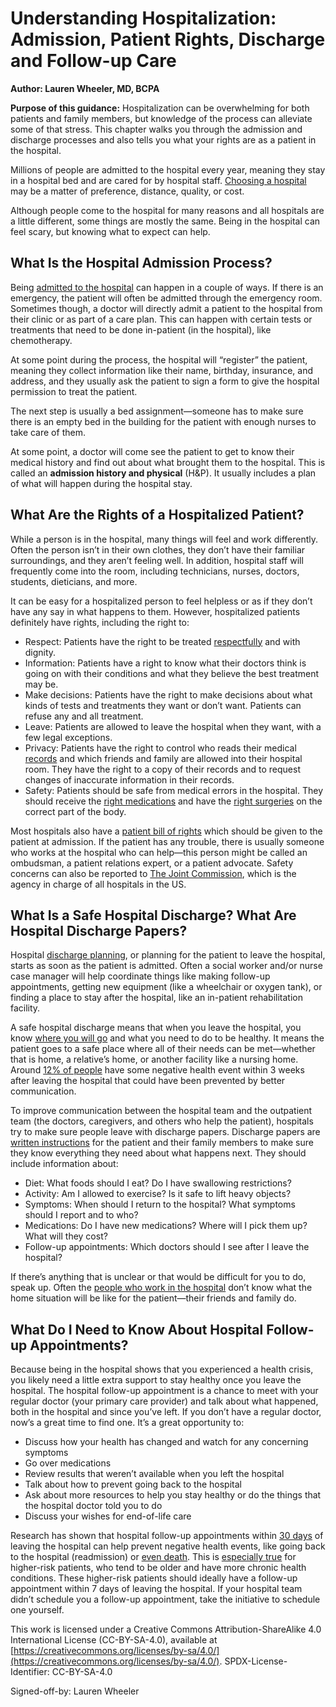 # Understanding Hospitalization: Admission, Patient Rights, Discharge and Follow-up Care

**Author: Lauren Wheeler, MD, BCPA**

**Purpose of this guidance:** Hospitalization can be overwhelming for both patients and family members, but knowledge of the process can alleviate some of that stress. This chapter walks you through the admission and discharge processes and also tells you what your rights are as a patient in the hospital. 

Millions of people are admitted to the hospital every year, meaning they stay in a hospital bed and are cared for by hospital staff. [Choosing a hospital](https://medlineplus.gov/healthfacilities.html) may be a matter of preference, distance, quality, or cost.

Although people come to the hospital for many reasons and all hospitals are a little different, some things are mostly the same. Being in the hospital can feel scary, but knowing what to expect can help. 

## What Is the Hospital Admission Process?

Being [admitted to the hospital](https://healthadministrationdegree.usc.edu/blog/what-to-expect-when-admitted-to-the-hospital/) can happen in a couple of ways. If there is an emergency, the patient will often be admitted through the emergency room. Sometimes though, a doctor will directly admit a patient to the hospital from their clinic or as part of a care plan. This can happen with certain tests or treatments that need to be done in-patient (in the hospital), like chemotherapy. 

At some point during the process, the hospital will “register” the patient, meaning they collect information like their name, birthday, insurance, and address, and they usually ask the patient to sign a form to give the hospital permission to treat the patient. 

The next step is usually a bed assignment—someone has to make sure there is an empty bed in the building for the patient with enough nurses to take care of them.

At some point, a doctor will come see the patient to get to know their medical history and find out about what brought them to the hospital. This is called an **admission history and physical** (H&P). It usually includes a plan of what will happen during the hospital stay.

## What Are the Rights of a Hospitalized Patient? 

While a person is in the hospital, many things will feel and work differently. Often the person isn’t in their own clothes, they don’t have their familiar surroundings, and they aren’t feeling well. In addition, hospital staff will frequently come into the room, including technicians, nurses, doctors, students, dieticians, and more.

It can be easy for a hospitalized person to feel helpless or as if they don’t have any say in what happens to them. However, hospitalized patients definitely have rights, including the right to:

- Respect: Patients have the right to be treated [respectfully](https://code-medical-ethics.ama-assn.org/ethics-opinions/patient-rights) and with dignity.
- Information: Patients have a right to know what their doctors think is going on with their conditions and what they believe the best treatment may be. 
- Make decisions: Patients have the right to make decisions about what kinds of tests and treatments they want or don’t want. Patients can refuse any and all treatment.
- Leave: Patients are allowed to leave the hospital when they want, with a few legal exceptions. 
- Privacy: Patients have the right to control who reads their medical [records](https://www.hhs.gov/hipaa/for-individuals/guidance-materials-for-consumers/index.html) and which friends and family are allowed into their hospital room. They have the right to a copy of their records and to request changes of inaccurate information in their records.
- Safety: Patients should be safe from medical errors in the hospital. They should receive the [right medications](https://medlineplus.gov/ency/patientinstructions/000501.htm) and have the [right surgeries](https://medlineplus.gov/ency/patientinstructions/000618.htm) on the correct part of the body.  

Most hospitals also have a [patient bill of rights](https://www.americanpatient.org/what-are-your-rights-as-a-patient/) which should be given to the patient at admission. If the patient has any trouble, there is usually someone who works at the hospital who can help—this person might be called an ombudsman, a patient relations expert, or a patient advocate. Safety concerns can also be reported to [The Joint Commission](https://www.jointcommission.org/resources/patient-safety-topics/report-a-patient-safety-concern-or-complaint/), which is the agency in charge of all hospitals in the US.

## What Is a Safe Hospital Discharge? What Are Hospital Discharge Papers?

Hospital [discharge planning](https://eldercare.acl.gov/Public/Resources/Factsheets/Hospital_Discharge.aspx), or planning for the patient to leave the hospital, starts as soon as the patient is admitted. Often a social worker and/or nurse case manager will help coordinate things like making follow-up appointments, getting new equipment (like a wheelchair or oxygen tank), or finding a place to stay after the hospital, like an in-patient rehabilitation facility.  

A safe hospital discharge means that when you leave the hospital, you know [where you will go](https://medlineplus.gov/ency/patientinstructions/000867.htm) and what you need to do to be healthy. It means the patient goes to a safe place where all of their needs can be met—whether that is home, a relative’s home, or another facility like a nursing home. Around [12% of people](https://psnet.ahrq.gov/perspective/patient-safety-during-hospital-discharge) have some negative health event within 3 weeks after leaving the hospital that could have been prevented by better communication.

To improve communication between the hospital team and the outpatient team (the doctors, caregivers, and others who help the patient), hospitals try to make sure people leave with discharge papers. Discharge papers are [written instructions](https://www.ahrq.gov/questions/resources/going-home/index.html) for the patient and their family members to make sure they know everything they need about what happens next. They should include information about:

- Diet: What foods should I eat? Do I have swallowing restrictions?
- Activity: Am I allowed to exercise? Is it safe to lift heavy objects?  
- Symptoms: When should I return to the hospital? What symptoms should I report and to who?
- Medications: Do I have new medications? Where will I pick them up? What will they cost?
- Follow-up appointments: Which doctors should I see after I leave the hospital?  

If there’s anything that is unclear or that would be difficult for you to do, speak up. Often the [people who work in the hospital](https://www.ncbi.nlm.nih.gov/books/NBK259995/) don’t know what the home situation will be like for the patient—their friends and family do.

## What Do I Need to Know About Hospital Follow-up Appointments? 

Because being in the hospital shows that you experienced a health crisis, you likely need a little extra support to stay healthy once you leave the hospital. The hospital follow-up appointment is a chance to meet with your regular doctor (your primary care provider) and talk about what happened, both in the hospital and since you’ve left. If you don’t have a regular doctor, now’s a great time to find one. It’s a great opportunity to:

- Discuss how your health has changed and watch for any concerning symptoms
- Go over medications
- Review results that weren’t available when you left the hospital
- Talk about how to prevent going back to the hospital
- Ask about more resources to help you stay healthy or do the things that the hospital doctor told you to do
- Discuss your wishes for end-of-life care

Research has shown that hospital follow-up appointments within [30 days](https://bmchealthservres.biomedcentral.com/articles/10.1186/s12913-021-06848-9) of leaving the hospital can help prevent negative health events, like going back to the hospital (readmission) or [even death](https://doi.org/10.1001/jamanetworkopen.2020.13100). This is [especially true](https://www.ncbi.nlm.nih.gov/pmc/articles/PMC4369604/) for higher-risk patients, who tend to be older and have more chronic health conditions. These higher-risk patients should ideally have a follow-up appointment within 7 days of leaving the hospital. If your hospital team didn’t schedule you a follow-up appointment, take the initiative to schedule one yourself.

This work is licensed under a Creative Commons Attribution-ShareAlike 4.0 International License (CC-BY-SA-4.0), available at [https://creativecommons.org/licenses/by-sa/4.0/](https://creativecommons.org/licenses/by-sa/4.0/). SPDX-License-Identifier: CC-BY-SA-4.0

Signed-off-by: Lauren Wheeler
